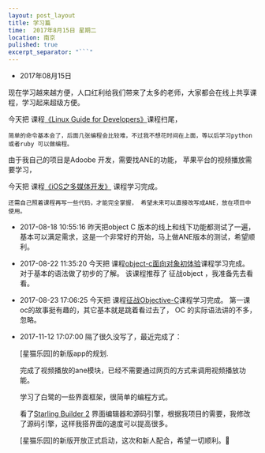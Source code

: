 ```yaml
---
layout: post_layout
title: 学习篇
time:  2017年8月15日 星期二
location: 南京
pulished: true
excerpt_separator: "```"
---
```


* 2017年08月15日

现在学习越来越方便，人口红利给我们带来了太多的老师，大家都会在线上共享课程，学习起来超级方便。

今天把 课程[《Linux Guide for Developers》](http://www.imooc.com/learn/181)课程扫尾，

	简单的命令基本会了，后面几张编程会比较难，不过我不想花时间在上面，等以后学习python 或者ruby 可以做编程。

由于我自己的项目是Adoobe 开发，需要找ANE的功能， 苹果平台的视频播放需要学习，

今天把 课程[《iOS之多媒体开发》](http://www.imooc.com/learn/840) 课程学习完成。

	还需自己照着课程再写一些代码，才能完全掌握， 希望未来可以直接改写成ANE，放在项目中使用。


* 2017-08-18 10:55:16
 昨天把object C 版本的线上和线下功能都测试了一遍， 基本可以满足需求，这是一个非常好的开始，马上做ANE版本的测试，希望顺利。
 

* 2017-08-22 11:35:20
 今天把 课程[object-c面向对象初体验](http://www.imooc.com/learn/373)课程学习完成。
     对于基本的语法做了初步的了解。  该课程推荐了 征战object ，我准备先去看看。


* 2017-08-23 17:06:25
 今天把 课程[征战Objective-C](http://www.imooc.com/learn/218)课程学习完成。
     第一课oc的故事挺有趣的，其它基本就是跳着看过去了， OC 的实际语法讲的不多，忽略。
     
* 2017-11-12 17:07:00
  隔了很久没写了，最近完成了：

  	[星猫乐园]的新版app的规划.

  	完成了视频播放的ane模块，已经不需要通过网页的方式来调用视频播放功能。

  	学习了白鹭的一些界面框架，很简单的编程方式。

  	看了[Starling Builder 2](http://wiki.starling-framework.org/builder/start)
界面编辑器和源码引擎，根据我项目的需要，我修改了源码引擎，这样我搭界面的速度可以提高很多。
  	
  	[星猫乐园]的新版开放正式启动，这次和新人配合，希望一切顺利。💐
 